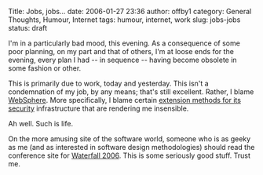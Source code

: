 Title: Jobs, jobs...
date: 2006-01-27 23:36
author: offby1
category: General Thoughts, Humour, Internet
tags: humour, internet, work
slug: jobs-jobs
status: draft

I'm in a particularly bad mood, this evening. As a consequence of some poor planning, on my part and that of others, I'm at loose ends for the evening, every plan I had \-- in sequence \-- having become obsolete in some fashion or other.

This is primarily due to work, today and yesterday. This isn't a condemnation of my job, by any means; that's still excellent. Rather, I blame [WebSphere](http://www-306.ibm.com/software/websphere/). More specifically, I blame certain [extension methods for its security](http://publib.boulder.ibm.com/infocenter/wasinfo/v6r0/index.jsp?topic=/com.ibm.websphere.nd.doc/info/ae/ae/tsec_devextsec.html) infrastructure that are rendering me insensible.

Ah well. Such is life.

On the more amusing site of the software world, someone who is as geeky as me (and as interested in software design methodologies) should read the conference site for [Waterfall 2006](http://www.waterfall2006.com/). This is some seriously good stuff. Trust me.
